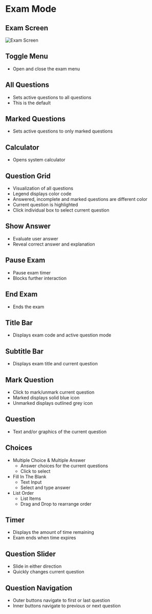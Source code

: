 # Exam Mode

## Exam Screen

![Exam Screen](https://s3.amazonaws.com/electron-exam/general/exam-mode-1.png)

## Toggle Menu

* Open and close the exam menu

## All Questions

* Sets active questions to all questions
* This is the default

## Marked Questions

* Sets active questions to only marked questions

## Calculator

* Opens system calculator

## Question Grid

* Visualization of all questions
* Legend displays color code
* Answered, incomplete and marked questions are different color
* Current question is highlighted
* Click individual box to select current question

## Show Answer

* Evaluate user answer
* Reveal correct answer and explanation

## Pause Exam

* Pause exam timer
* Blocks further interaction

## End Exam

* Ends the exam

## Title Bar

* Displays exam code and active question mode

## Subtitle Bar

* Displays exam title and current question

## Mark Question

* Click to mark/unmark current question
* Marked displays solid blue icon
* Unmarked displays outlined grey icon

## Question

* Text and/or graphics of the current question

## Choices

* Multiple Choice & Multiple Answer
  * Answer choices for the current questions
  * Click to select
* Fill In The Blank
  * Text Input
  * Select and type answer
* List Order
  * List Items
  * Drag and Drop to rearrange order

## Timer

* Displays the amount of time remaining
* Exam ends when time expires

## Question Slider

* Slide in either direction
* Quickly changes current question

## Question Navigation

* Outer buttons navigate to first or last question
* Inner buttons navigate to previous or next question

